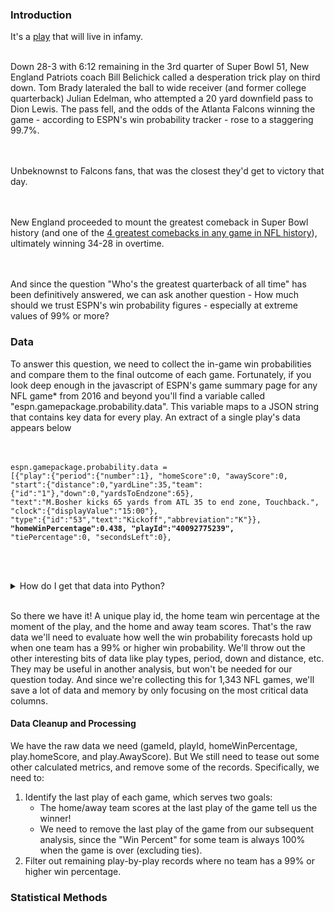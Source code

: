 <h3>Introduction</h3>
It's a <a href="https://youtu.be/noLK78Hgq0A?t=4626">play</a> that will live in infamy.<br/><br/>

Down 28-3 with 6:12 remaining in the 3rd quarter of Super Bowl 51, New England Patriots coach Bill Belichick called a desperation trick play on third down. Tom Brady lateraled the ball to wide receiver (and former college quarterback) Julian Edelman, who attempted a 20 yard downfield pass to Dion Lewis. The pass fell, and the odds of the Atlanta Falcons winning the game - according to ESPN's win probability tracker - rose to a staggering 99.7%.

<br/><br/>Unbeknownst to Falcons fans, that was the closest they'd get to victory that day.

<br/><br/>New England proceeded to mount the greatest comeback in Super Bowl history (and one of the <a href="https://slate.com/culture/2017/02/did-the-falcons-really-have-a-99-percent-chance-to-win-the-super-bowl.html"> 4 greatest comebacks in any game in NFL history</a>), ultimately winning 34-28 in overtime.

<br/><br/>And since the question "Who's the greatest quarterback of all time" has been definitively answered, we can ask another question - How much should we trust ESPN's win probability figures - especially at extreme values of 99% or more?
<h3>Data</h3>
To answer this question, we need to collect the in-game win probabilities and compare them to the final outcome of each game. Fortunately, if you look deep enough in the javascript of ESPN's game summary page for any NFL game* from 2016 and beyond you'll find a variable called "espn.gamepackage.probability.data". This variable maps to a JSON string that contains key data for every play. An extract of a single play's data appears below

<br/><br/>
<code>espn.gamepackage.probability.data =
[{"play":{"period":{"number":1},
"homeScore":0,
"awayScore":0,
"start":{"distance":0,"yardLine":35,"team":{"id":"1"},"down":0,"yardsToEndzone":65},
"text":"M.Bosher kicks 65 yards from ATL 35 to end zone, Touchback.",
"clock":{"displayValue":"15:00"},
"type":{"id":"53","text":"Kickoff","abbreviation":"K"}},
<b>"homeWinPercentage":0.438,
"playId":"40092775239",</b>
"tiePercentage":0,
"secondsLeft":0},</code>

<br/><br/>
<details>
<summary>How do I get that data into Python?</summary>So we can get raw text that looks like JSON-formatted data with everything we need. If we import the javascript text and convert the data above to a JSON object, we can populate a Pandas DataFrame in a few quick steps, leveraging the Pandas <code><a href="https://pandas.pydata.org/pandas-docs/version/1.0.1/reference/api/pandas.json_normalize.html">Pandas.json_normalize</a></code> function.
<code>
import json
import pandas
my_json_looking_text = '{"name":"John", "age":30, "car":null}'
my_json = json.loads(my_json_looking_text)
df = pd.json_normalize(my_json) </code>
</details>

<br/>So there we have it! A unique play id, the home team win percentage at the moment of the play, and the home and away team scores. That's the raw data we'll need to evaluate how well the win probability forecasts hold up when one team has a 99% or higher win probability. We'll throw out the other interesting bits of data like play types, period, down and distance, etc. They may be useful in another analysis, but won't be needed for our question today. And since we're collecting this for 1,343 NFL games, we'll save a lot of data and memory by only focusing on the most critical data columns.
<h4>Data Cleanup and Processing</h4>
We have the raw data we need (gameId, playId, homeWinPercentage, play.homeScore, and play.AwayScore). But We still need to tease out some other calculated metrics, and remove some of the records. Specifically, we need to:
<ol>
 	<li>Identify the last play of each game, which serves two goals:
<ul>
 	<li>The home/away team scores at the last play of the game tell us the winner!</li>
 	<li>We need to remove the last play of the game from our subsequent analysis, since the "Win Percent" for some team is always 100% when the game is over (excluding ties).</li>
</ul>
</li>
 	<li>Filter out remaining play-by-play records where no team has a 99% or higher win percentage.</li>
</ol>
<h3>Statistical Methods</h3>
